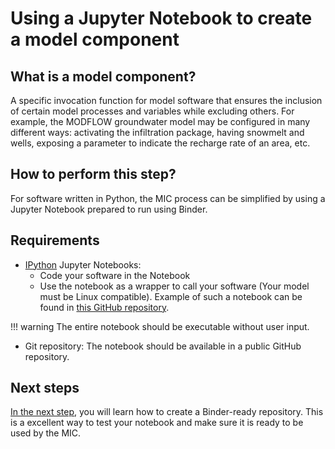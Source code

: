 # Using a Jupyter Notebook to create a model component

## What is a model component?

A specific invocation function for model software that ensures the inclusion of certain model processes and variables while excluding others. For example, the MODFLOW groundwater model may be configured in many different ways: activating the infiltration package, having snowmelt and wells, exposing a parameter to indicate the recharge rate of an area, etc.

## How to perform this step?

For software written in Python, the MIC process can be simplified by using a Jupyter Notebook prepared to run using Binder.

## Requirements

- [IPython](https://ipython.org/) Jupyter Notebooks:
    - Code your software in the Notebook
    - Use the notebook as a wrapper to call your software (Your model must be Linux compatible). Example of such a notebook can be found in [this GitHub repository](https://github.com/khider/datatransformation_regrid). 

!!! warning
    The entire notebook should be executable without user input.

- Git repository: The notebook should be available in a public GitHub repository.

## Next steps

[In the next step](prepare_binder), you will learn how to create a Binder-ready repository. This is a excellent way to test your notebook and make sure it is ready to be used by the MIC.
